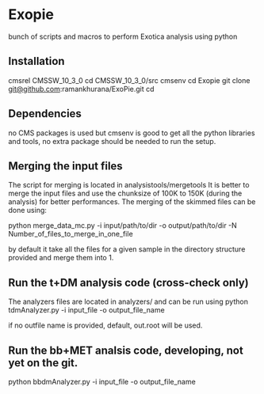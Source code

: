 # Exopie
bunch of scripts and macros to perform Exotica analysis using python 

## Installation 
cmsrel CMSSW_10_3_0
cd CMSSW_10_3_0/src
cmsenv
cd Exopie
git clone git@github.com:ramankhurana/ExoPie.git 
cd 

## Dependencies 
no CMS packages is used but cmsenv is good to get all the python libraries and tools, no extra package should be needed to run the setup. 

## Merging the input files
The script for merging is located in analysistools/mergetools 
It is better to merge the input files and use the chunksize of 100K to 150K (during the analysis) for better performances. 
The merging of the skimmed files can be done using: 

python merge_data_mc.py -i input/path/to/dir  -o output/path/to/dir -N Number_of_files_to_merge_in_one_file

by default it take all the files for a given sample in the directory structure provided and merge them into 1.  

## Run the t+DM analysis code (cross-check only) 
The analyzers files are located in analyzers/ and can be run using 
python tdmAnalyzer.py -i input_file -o output_file_name

if no outfile name is provided, default, out.root will be used. 

## Run the bb+MET analsis code,  developing, not yet on the git. 
python bbdmAnalyzer.py -i input_file -o output_file_name

## 